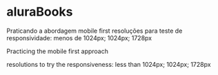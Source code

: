 # aluraBooks

Praticando a abordagem mobile first
resoluções para teste de responsividade: menos de 1024px; 1024px; 1728px

Practicing the mobile first approach

resolutions to try the responsiveness: less than 1024px; 1024px; 1728px 
